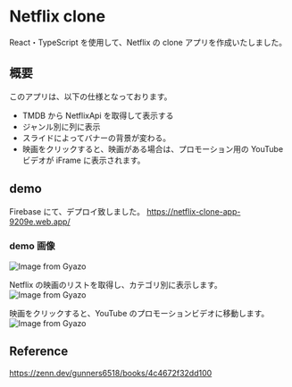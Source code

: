 # Netflix clone

React・TypeScript を使用して、Netflix の clone アプリを作成いたしました。

## 概要

このアプリは、以下の仕様となっております。

- TMDB から NetflixApi を取得して表示する
- ジャンル別に列に表示
- スライドによってバナーの背景が変わる。
- 映画をクリックすると、映画がある場合は、プロモーション用の YouTube ビデオが iFrame に表示されます。

## demo

Firebase にて、デプロイ致しました。
https://netflix-clone-app-9209e.web.app/

### demo 画像

![Image from Gyazo](https://gyazo.com/c434f28e081237d17200ae60099797c6)

Netflix の映画のリストを取得し、カテゴリ別に表示します。
![Image from Gyazo](https://gyazo.com/e41c07e5581839d3c3a66226f55602d4)

映画をクリックすると、YouTube のプロモーションビデオに移動します。
![Image from Gyazo](https://gyazo.com/26a91d9fe6247c2854a13c5a2144ae54)

## Reference

https://zenn.dev/gunners6518/books/4c4672f32dd100
